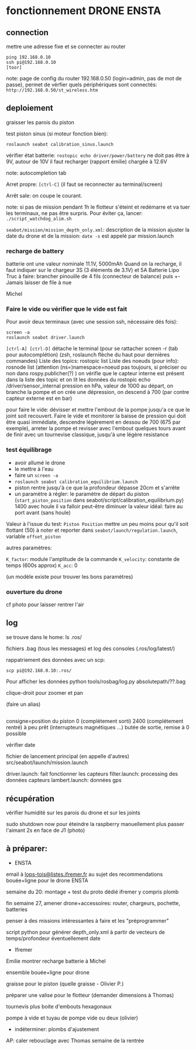 # fonctionnement DRONE ENSTA

## connection

mettre une adresse fixe et se connecter au router

```
ping 192.168.0.10
ssh pi@192.168.0.10
[toor]
```

note: page de config du router 192.168.0.50 (login=admin, pas de mot de passe), permet de vérfier quels
périphériques sont connectés:
`http://192.168.0.50/st_wireless.htm`


## deploiement

graisser les parois du piston

test piston sinus (si moteur fonction bien):

```
roslaunch seabot calibration_sinus.launch
```

vérifier état batterie:
`rostopic echo driver/power/battery`
ne doit pas être à 9V, autour de 10V il faut recharger (rapport émilie)
chargée à 12.6V

note: autocompletion tab

Arret propre:  `[ctrl-C]`
(il faut se reconnecter au terminal/screen)

Arrêt sale: on coupe le courant.

note: si pas de mission pendant 1h le flotteur s'éteint et redémarre et va tuer les terminaux, ne pas être surpris. Pour éviter ça, lancer: `./script_watchdog_alim.sh`

`seabot/mission/mission_depth_only.xml`: description de la mission
ajuster la date du drone et de la mission: `date -s`
est appelé par mission.launch


### recharge de battery

batterie ont une valeur nominale 11.1V, 5000mAh
Quand on la recharge, il faut indiquer sur le chargeur 3S (3 éléments de 3.1V) et 5A
Batterie Lipo
Truc à faire: brancher pinouille de 4 fils (connecteur de balance) puis +-
Jamais laisser de file à nue

Michel

### Faire le vide ou vérifier que le vide est fait

Pour avoir deux terminaux (avec une session ssh, nécessaire dés fois):

```
screen -a
roslaunch seabot driver.launch
```

`[ctrl-A] [ctrl-D]` détache le terminal
(pour se rattacher screen -r (tab pour autocomplétion) 
(zsh, roslaunch flèche du haut pour dernières commandes)
Liste des topics:
rostopic list
Liste des noeuds (pour info):
rosnode list
(attention (ns=)namespace=noeud pas toujours, si préciser ou non dans rospy.publicher(?) )
on vérifie que le capteur interne est présent dans la liste des topic et on lit les données du 
rostopic echo /driver/sensor_internal
pression en hPa, valeur de 1000 au départ, on branche la pompe et on crée une dépression, on descend à 700
(par contre capteur externe est en bar)

pour faire le vide:
dévisser et mettre l'embout de la pompe jusqu'a ce que le joint soit recouvert. Faire le vide et monitorer la baisse de pression qui doit être quasi immédiate, descendre légèrement en dessou de 700 (675 par exemple), arreter la pompe et revisser avec l'embout quelques tours avant de finir avec un tournevise classique, jusqu'à une légère resistance

### test équilibrage

- avoir allumé le drone
- le mettre à l'eau
- faire un `screen -a`
- `roslaunch seabot calibration_equilibrium.launch`
- piston rentre jusqu'à ce que la profondeur dépasse 20cm et s'arrête
- un paramètre à régler: le paramètre de départ du piston (`start_piston_position` dans seabot/script/calibration_equilibrium.py) 1400
avec houle il va falloir peut-être diminuer la valeur
idéal: faire au port avant (sans houle)

Valeur à l'issue du test: `Piston Position`
mettre un peu moins pour qu'il soit flottant (50)
à noter et reporter dans `seabot/launch/regulation.launch`, variable `offset_piston`

autres paramètres:

`K_factor`:  module l'amplitude de la commande
`K_velocity`: constante de temps (600s approx)
`K_acc`: 0 

(un modèle existe pour trouver les bons paramètres)

### ouverture du drone

cf photo pour laisser rentrer l'air


## log

se trouve dans le home:
ls .ros/

fichiers .bag (tous les messages) et log des consoles (.ros/log/latest/)

rappatriement des données avec un scp:

```
scp pi@192.168.0.10:.ros/
```

Pour afficher les données 
python tools/rosbag/log.py absolutepath/??.bag

clique-droit pour zoomer et pan

(faire un alias)

## 

consigne=position du piston
0 (complétement sorti)
2400 (complétement rentré)
à peu prêt (interrupteurs magnétiques ...)
butée de sortie, remise à 0 possible

vérifier date

fichier de lancement principal (en appelle d'autres)
src/seabot/launch/mission.launch

driver.launch: fait fonctionner les capteurs
filter.launch: processing des données capteurs
lambert.launch: données gps


## récupération

vérifier humidité sur les parois du drone et sur les joints

sudo shutdown now pour éteindre la raspberry manuellement
plus passer l'aimant 2s en face de J1 (photo)


## à préparer:

- ENSTA

email à lops-tois@listes.ifremer.fr au sujet des recommendations
bouée+ligne pour le drone ENSTA

semaine du 20:
montage + test du proto dédié ifremer
y compris plomb

fin semaine 27, amener drone+accessoires: 
router, chargeurs, pochette, batteries

penser à des missions intéressantes à faire et les "préprogrammer"

script python pour générer depth_only.xml à partir de vecteurs de temps/profondeur éventuellement date



- Ifremer

Emilie montrer recharge batterie à Michel

ensemble bouée+ligne pour drone

graisse pour le piston (quelle graisse - Olivier P.)

préparer une valise pour le flotteur (demander dimensions à Thomas)

tournevis plus boite d'embouts hexagonaux

pompe à vide et tuyau de pompe vide ou deux (olivier)

- indéterminer: plombs d'ajustement 

AP: caler rebouclage avec Thomas semaine de la rentrée
